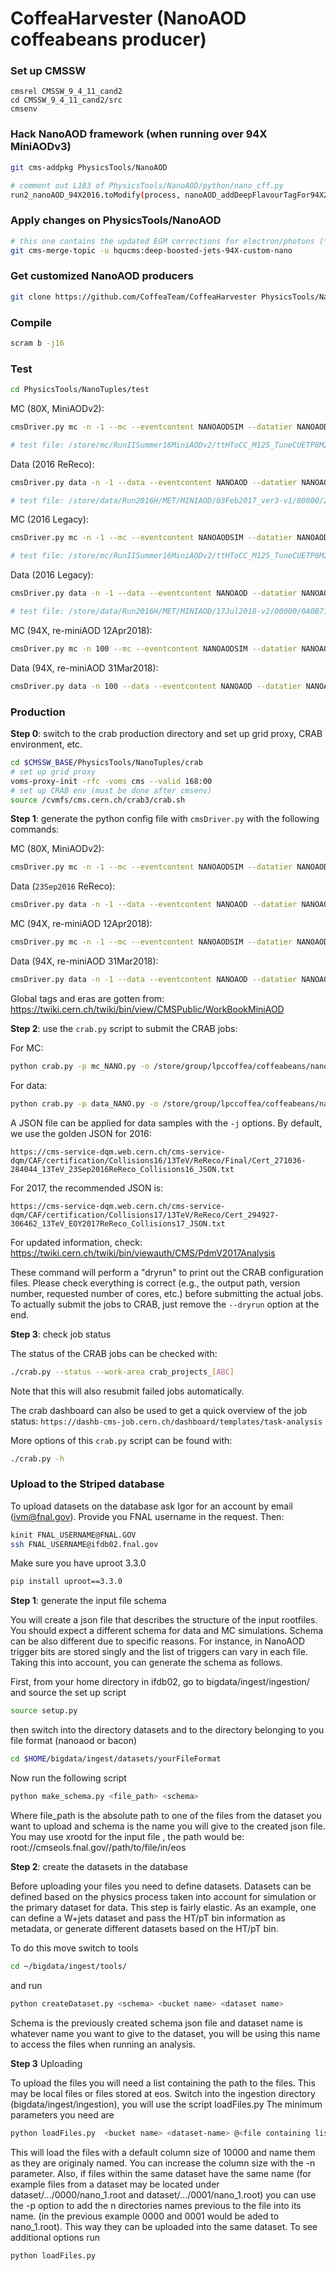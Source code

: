 # CoffeaHarvester (NanoAOD coffeabeans producer)

### Set up CMSSW

```
cmsrel CMSSW_9_4_11_cand2
cd CMSSW_9_4_11_cand2/src
cmsenv
```

### Hack NanoAOD framework (when running over 94X MiniAODv3)

```bash
git cms-addpkg PhysicsTools/NanoAOD

# comment out L183 of PhysicsTools/NanoAOD/python/nano_cff.py
run2_nanoAOD_94X2016.toModify(process, nanoAOD_addDeepFlavourTagFor94X2016) 
```

### Apply changes on PhysicsTools/NanoAOD

```bash
# this one contains the updated EGM corrections for electron/photons (**only needed for legacy 2016**)
git cms-merge-topic -u hqucms:deep-boosted-jets-94X-custom-nano
```

### Get customized NanoAOD producers

```bash
git clone https://github.com/CoffeaTeam/CoffeaHarvester PhysicsTools/NanoTuples
```

### Compile

```bash
scram b -j16
```
### Test

```bash
cd PhysicsTools/NanoTuples/test
```
MC (80X, MiniAODv2):

```bash
cmsDriver.py mc -n -1 --mc --eventcontent NANOAODSIM --datatier NANOAODSIM --conditions 94X_mcRun2_asymptotic_v2 --step NANO --nThreads 4 --era Run2_2016,run2_miniAOD_80XLegacy --customise PhysicsTools/NanoTuples/nanoTuples_cff.nanoTuples_customizeMC --filein file:step-1.root --fileout file:nano.root --no_exec

# test file: /store/mc/RunIISummer16MiniAODv2/ttHToCC_M125_TuneCUETP8M2_13TeV_powheg_pythia8/MINIAODSIM/PUMoriond17_80X_mcRun2_asymptotic_2016_TrancheIV_v6-v1/50000/106F8E1B-23ED-E711-9F58-0025905B861C.root
```

Data (2016 ReReco):

```bash
cmsDriver.py data -n -1 --data --eventcontent NANOAOD --datatier NANOAOD --conditions 94X_dataRun2_v4 --step NANO --nThreads 4 --era Run2_2016,run2_miniAOD_80XLegacy --customise PhysicsTools/NanoTuples/nanoTuples_cff.nanoTuples_customizeData_METMuEGClean --filein file:step-1.root --fileout file:nano.root --no_exec

# test file: /store/data/Run2016H/MET/MINIAOD/03Feb2017_ver3-v1/80000/2A9DE5C7-ADEA-E611-9F9C-008CFA111290.root
```

MC (2016 Legacy):

```bash
cmsDriver.py mc -n -1 --mc --eventcontent NANOAODSIM --datatier NANOAODSIM --conditions 94X_mcRun2_asymptotic_v3 --step NANO --nThreads 4 --era Run2_2016,run2_miniAOD_80XLegacy --customise PhysicsTools/NanoTuples/nanoTuples_cff.nanoTuples_customizeMC --filein file:step-1.root --fileout file:nano.root --no_exec

# test file: /store/mc/RunIISummer16MiniAODv2/ttHToCC_M125_TuneCUETP8M2_13TeV_powheg_pythia8/MINIAODSIM/PUMoriond17_80X_mcRun2_asymptotic_2016_TrancheIV_v6-v1/50000/106F8E1B-23ED-E711-9F58-0025905B861C.root
```

Data (2016 Legacy):

```bash
cmsDriver.py data -n -1 --data --eventcontent NANOAOD --datatier NANOAOD --conditions 94X_dataRun2_v10 --step NANO --nThreads 4 --era Run2_2016,run2_nanoAOD_94X2016 --customise PhysicsTools/NanoTuples/nanoTuples_cff.nanoTuples_customizeData --filein file:step-1.root --fileout file:nano.root --no_exec

# test file: /store/data/Run2016H/MET/MINIAOD/17Jul2018-v2/00000/0A0B71F7-75B8-E811-BAB7-0425C5DE7BE4.root
```

MC (94X, re-miniAOD 12Apr2018):

```bash
cmsDriver.py mc -n 100 --mc --eventcontent NANOAODSIM --datatier NANOAODSIM --conditions 94X_mc2017_realistic_v14 --step NANO --nThreads 4 --era Run2_2017,run2_miniAOD_94XFall17 --customise PhysicsTools/NanoTuples/nanoTuples_cff.nanoTuples_customizeMC --filein /store/mc/RunIIFall17MiniAODv2/ttHToCC_M125_TuneCP5_13TeV-powheg-pythia8/MINIAODSIM/PU2017_12Apr2018_94X_mc2017_realistic_v14-v2/70000/EED096D8-EE98-E811-A327-0CC47A7C3572.root --fileout nano_mc2017.root --no_exec

```

Data (94X, re-miniAOD 31Mar2018):

```bash
cmsDriver.py data -n 100 --data --eventcontent NANOAOD --datatier NANOAOD --conditions 94X_dataRun2_v6 --step NANO --nThreads 4 --era Run2_2017,run2_miniAOD_94XFall17 --customise PhysicsTools/NanoTuples/nanoTuples_cff.nanoTuples_customizeData --filein /store/data/Run2017F/MET/MINIAOD/31Mar2018-v1/910000/A0858FDD-E73B-E811-803F-0CC47A7C34A6.root --fileout nano_data2017.root --no_exec

```

### Production

**Step 0**: switch to the crab production directory and set up grid proxy, CRAB environment, etc.

```bash
cd $CMSSW_BASE/PhysicsTools/NanoTuples/crab
# set up grid proxy
voms-proxy-init -rfc -voms cms --valid 168:00
# set up CRAB env (must be done after cmsenv)
source /cvmfs/cms.cern.ch/crab3/crab.sh
```

**Step 1**: generate the python config file with `cmsDriver.py` with the following commands:

MC (80X, MiniAODv2):

```bash
cmsDriver.py mc -n -1 --mc --eventcontent NANOAODSIM --datatier NANOAODSIM --conditions 94X_mcRun2_asymptotic_v2 --step NANO --nThreads 4 --era Run2_2016,run2_miniAOD_80XLegacy --customise PhysicsTools/NanoTuples/nanoTuples_cff.nanoTuples_customizeMC --filein file:step-1.root --fileout file:nano.root --no_exec
```

Data (`23Sep2016` ReReco):

```bash
cmsDriver.py data -n -1 --data --eventcontent NANOAOD --datatier NANOAOD --conditions 94X_dataRun2_v4 --step NANO --nThreads 4 --era Run2_2016,run2_miniAOD_80XLegacy --customise PhysicsTools/NanoTuples/nanoTuples_cff.nanoTuples_customizeData_METMuEGClean --filein file:step-1.root --fileout file:nano.root --no_exec
```
MC (94X, re-miniAOD 12Apr2018):

```bash
cmsDriver.py mc -n -1 --mc --eventcontent NANOAODSIM --datatier NANOAODSIM --conditions 94X_mc2017_realistic_v14 --step NANO --nThreads 4 --era Run2_2017,run2_miniAOD_94XFall17 --customise PhysicsTools/NanoTuples/nanoTuples_cff.nanoTuples_customizeMC --filein file:step-1.root --fileout file:nano.root --no_exec

```

Data (94X, re-miniAOD 31Mar2018):

```bash
cmsDriver.py data -n -1 --data --eventcontent NANOAOD --datatier NANOAOD --conditions 94X_dataRun2_v6 --step NANO --nThreads 4 --era Run2_2017,run2_miniAOD_94XFall17 --customise PhysicsTools/NanoTuples/nanoTuples_cff.nanoTuples_customizeData --filein  file:step-1.root --fileout file:nano.root --no_exec
```
Global tags and eras are gotten from: https://twiki.cern.ch/twiki/bin/view/CMSPublic/WorkBookMiniAOD


**Step 2**: use the `crab.py` script to submit the CRAB jobs:

For MC:

```bash
python crab.py -p mc_NANO.py -o /store/group/lpccoffea/coffeabeans/nano_mc_[version] -t NanoTuples-[version] -i mc_[ABC].txt --num-cores 4 --send-external -s EventAwareLumiBased -n 50000 --work-area crab_projects_mc_[ABC] --dryrun
```

For data:

```bash
python crab.py -p data_NANO.py -o /store/group/lpccoffea/coffeabeans/nano_data_[version] -t NanoTuples-[version] -i data.txt --num-cores 4 --send-external -s EventAwareLumiBased -n 50000 --work-area crab_projects_data --dryrun
```

A JSON file can be applied for data samples with the `-j` options. By default, we use the golden JSON for 2016:

```
https://cms-service-dqm.web.cern.ch/cms-service-dqm/CAF/certification/Collisions16/13TeV/ReReco/Final/Cert_271036-284044_13TeV_23Sep2016ReReco_Collisions16_JSON.txt
```
For 2017, the recommended JSON is:

```
https://cms-service-dqm.web.cern.ch/cms-service-dqm/CAF/certification/Collisions17/13TeV/ReReco/Cert_294927-306462_13TeV_EOY2017ReReco_Collisions17_JSON.txt
```

For updated information, check: https://twiki.cern.ch/twiki/bin/viewauth/CMS/PdmV2017Analysis

These command will perform a "dryrun" to print out the CRAB configuration files. Please check everything is correct (e.g., the output path, version number, requested number of cores, etc.) before submitting the actual jobs. To actually submit the jobs to CRAB, just remove the `--dryrun` option at the end.

**Step 3**: check job status

The status of the CRAB jobs can be checked with:

```bash
./crab.py --status --work-area crab_projects_[ABC]
```

Note that this will also resubmit failed jobs automatically.

The crab dashboard can also be used to get a quick overview of the job status:
`https://dashb-cms-job.cern.ch/dashboard/templates/task-analysis`

More options of this `crab.py` script can be found with:

```bash
./crab.py -h
```

### Upload to the Striped database

To upload datasets on the database ask Igor for an account by email (ivm@fnal.gov). Provide you FNAL username in the request. Then:

```bash
kinit FNAL_USERNAME@FNAL.GOV
ssh FNAL_USERNAME@ifdb02.fnal.gov 
```

Make sure you have uproot 3.3.0

```bash
pip install uproot==3.3.0
```

**Step 1**: generate the input file schema

You will create a json file that describes the structure of the input rootfiles. You should expect a different schema for data and MC simulations. Schema can be also different due to specific reasons. For instance, in NanoAOD trigger bits are stored singly and the list of triggers can vary in each file. Taking this into account, you can generate the schema as follows.

First, from your home directory in ifdb02,  go to bigdata/ingest/ingestion/ and source the set up script
```bash
source setup.py
```
then switch into the directory datasets and to the directory belonging to you file format (nanoaod or bacon)
```bash
cd $HOME/bigdata/ingest/datasets/yourFileFormat
```



Now run the following script

```bash
python make_schema.py <file_path> <schema>
```

Where file_path is the absolute path to one of the files from the dataset you want to upload and schema is the name you will give to the created json file. You may use xrootd for the input file
, the path would be: root://cmseols.fnal.gov//path/to/file/in/eos


**Step 2**: create the datasets in the database

Before uploading your files you need to define datasets. Datasets can be defined based on the physics process taken into account for simulation or the primary dataset for data. This step is fairly elastic. As an example, one can define a W+jets dataset and pass the HT/pT bin information as metadata, or generate different datasets based on the HT/pT bin.

To do this move switch to tools 
```bash
cd ~/bigdata/ingest/tools/ 
```
and run
```bash
python createDataset.py <schema> <bucket name> <dataset name>
```

Schema is the previously created schema json file and dataset name is whatever name you want to give to the dataset, you will be using this name to access the files when running an analysis. 

**Step 3** Uploading

To upload the files you will need a list containing the path to the files. This may be local files or files stored at eos. Switch into the ingestion directory (bigdata/ingest/ingestion), you will use the script loadFiles.py
The minimum parameters you need are

```bash
python loadFiles.py  <bucket name> <dataset-name> @<file containing list of files>  # '@' before the name of the file is necessary
```
This will load the files with a default column size of 10000 and name them as they are originaly named.
You can increase the column size with the -n parameter. Also, if files within the same dataset have the same name (for example files from a dataset may be located under dataset/.../0000/nano_1.root and dataset/.../0001/nano_1.root)
you can use the -p <n> option to add the n directories names previous to the file into its name. (in the previous example 0000 and 0001 would be aded to nano_1.root). This way they can be uploaded into the same dataset.
To see additional options run
```bash
python loadFiles.py
```

